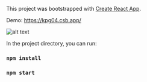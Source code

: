 This project was bootstrapped with [Create React App](https://github.com/facebook/create-react-app).

Demo: https://kpg04.csb.app/

![alt text](https://i.ibb.co/ZJM6zdP/Screenshot-112.png)

In the project directory, you can run:
### `npm install`
### `npm start`
